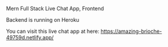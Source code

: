 Mern Full Stack Live Chat App, Frontend

Backend is running on Heroku

You can visit this live chat app at here:
https://amazing-brioche-49759d.netlify.app/
